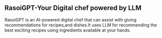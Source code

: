 ## RasoiGPT-Your Digital chef powered by LLM

RasoiGPT is an AI-powered digital chef that can assist with giving recommendations for recipes,and dishes.It uses LLM for recommending the best exciting recipes using ingredients available at your hands.
